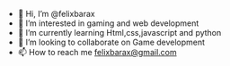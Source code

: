 - 👋 Hi, I’m @felixbarax
- 👀 I’m interested in gaming and web development
- 🌱 I’m currently learning Html,css,javascript and python
- 💞️ I’m looking to collaborate on Game development
- 📫 How to reach me felixbarax@gmail.com

<!---
felixbarax/felixbarax is a ✨ special ✨ repository because its `README.md` (this file) appears on your GitHub profile.
You can click the Preview link to take a look at your changes.
--->
